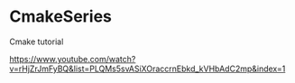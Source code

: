 # CmakeSeries
Cmake tutorial

https://www.youtube.com/watch?v=rHjZrJmFyBQ&list=PLQMs5svASiXOraccrnEbkd_kVHbAdC2mp&index=1
